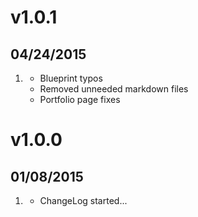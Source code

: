 # v1.0.1
## 04/24/2015

1. [](#bugfix)
	* Blueprint typos
	* Removed unneeded markdown files 
	* Portfolio page fixes

# v1.0.0
## 01/08/2015

1. [](#new)
    * ChangeLog started...
